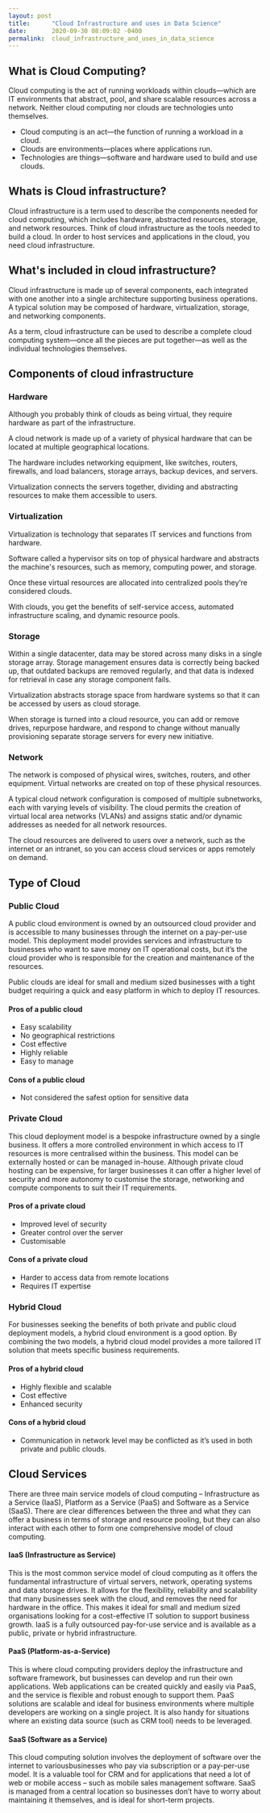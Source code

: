 ```yaml
---
layout: post
title:      "Cloud Infrastructure and uses in Data Science"
date:       2020-09-30 08:09:02 -0400
permalink:  cloud_infrastructure_and_uses_in_data_science
---
```



## What is Cloud Computing?

Cloud computing is the act of running workloads within clouds—which are IT environments that abstract, pool, and share scalable resources across a network. Neither cloud computing nor clouds are technologies unto themselves.

* Cloud computing is an act—the function of running a workload in a cloud.
* Clouds are environments—places where applications run.
* Technologies are things—software and hardware used to build and use clouds.

## Whats is Cloud infrastructure?

Cloud infrastructure is a term used to describe the components needed for cloud computing, which includes hardware, abstracted resources, storage, and network resources. Think of cloud infrastructure as the tools needed to build a cloud. In order to host services and applications in the cloud, you need cloud infrastructure.

## What's included in cloud infrastructure?

Cloud infrastructure is made up of several components, each integrated with one another into a single architecture supporting business operations. A typical solution may be composed of hardware, virtualization, storage, and networking components.

As a term, cloud infrastructure can be used to describe a complete cloud computing system—once all the pieces are put together—as well as the individual technologies themselves.

## Components of cloud infrastructure

### Hardware

Although you probably think of clouds as being virtual, they require hardware as part of the infrastructure.

A cloud network is made up of a variety of physical hardware that can be located at multiple geographical locations.

The hardware includes networking equipment, like switches, routers, firewalls, and load balancers, storage arrays, backup devices, and servers.

Virtualization connects the servers together, dividing and abstracting resources to make them accessible to users.


### Virtualization

Virtualization is technology that separates IT services and functions from hardware.

Software called a hypervisor sits on top of physical hardware and abstracts the machine's resources, such as memory, computing power, and storage.

Once these virtual resources are allocated into centralized pools they’re considered clouds.

With clouds, you get the benefits of self-service access, automated infrastructure scaling, and dynamic resource pools.

### Storage

Within a single datacenter, data may be stored across many disks in a single storage array. Storage management ensures data is correctly being backed up, that outdated backups are removed regularly, and that data is indexed for retrieval in case any storage component fails.

Virtualization abstracts storage space from hardware systems so that it can be accessed by users as cloud storage.

When storage is turned into a cloud resource, you can add or remove drives, repurpose hardware, and respond to change without manually provisioning separate storage servers for every new initiative.

### Network

The network is composed of physical wires, switches, routers, and other equipment. Virtual networks are created on top of these physical resources.

A typical cloud network configuration is composed of multiple subnetworks, each with varying levels of visibility. The cloud permits the creation of virtual local area networks (VLANs) and assigns static and/or dynamic addresses as needed for all network resources.

The cloud resources are delivered to users over a network, such as the internet or an intranet, so you can access cloud services or apps remotely on demand.

## Type of Cloud

### Public Cloud

A public cloud environment is owned by an outsourced cloud provider and is accessible to many businesses through the internet on a pay-per-use model. This deployment model provides services and infrastructure to businesses who want to save money on IT operational costs, but it’s the cloud provider who is responsible for the creation and maintenance of the resources.

Public clouds are ideal for small and medium sized businesses with a tight budget requiring a quick and easy platform in which to deploy IT resources.

#### Pros of a public cloud

* Easy scalability
* No geographical restrictions
* Cost effective
* Highly reliable
* Easy to manage

#### Cons of a public cloud

* Not considered the safest option for sensitive data

### Private Cloud

This cloud deployment model is a bespoke infrastructure owned by a single business. It offers a more controlled environment in which access to IT resources is more centralised within the business. This model can be externally hosted or can be managed in-house. Although private cloud hosting can be expensive, for larger businesses it can offer a higher level of security and more autonomy to customise the storage, networking and compute components to suit their IT requirements.

#### Pros of a private cloud

* Improved level of security
* Greater control over the server
* Customisable

#### Cons of a private cloud

* Harder to access data from remote locations
* Requires IT expertise

### Hybrid Cloud

For businesses seeking the benefits of both private and public cloud deployment models, a hybrid cloud environment is a good option. By combining the two models, a hybrid cloud model provides a more tailored IT solution that meets specific business requirements.

#### Pros of a hybrid cloud

* Highly flexible and scalable
* Cost effective
* Enhanced security

#### Cons of a hybrid cloud

* Communication in network level may be conflicted as it’s used in both private and public clouds.

## Cloud Services

There are three main service models of cloud computing – Infrastructure as a Service (IaaS), Platform as a Service (PaaS) and Software as a Service (SaaS). There are clear differences between the three and what they can offer a business in terms of storage and resource pooling, but they can also interact with each other to form one comprehensive model of cloud computing.

#### IaaS (Infrastructure as Service)

This is the most common service model of cloud computing as it offers the fundamental infrastructure of virtual servers, network, operating systems and data storage drives. It allows for the flexibility, reliability and scalability that many businesses seek with the cloud, and removes the need for hardware in the office. This makes it ideal for small and medium sized organisations looking for a cost-effective IT solution to support business growth. IaaS is a fully outsourced pay-for-use service and is available as a public, private or hybrid infrastructure.

#### PaaS (Platform-as-a-Service)

This is where cloud computing providers deploy the infrastructure and software framework, but businesses can develop and run their own applications. Web applications can be created quickly and easily via PaaS, and the service is flexible and robust enough to support them. PaaS solutions are scalable and ideal for business environments where multiple developers are working on a single project. It is also handy for situations where an existing data source (such as CRM tool) needs to be leveraged.

#### SaaS (Software as a Service)

This cloud computing solution involves the deployment of software over the internet to variousbusinesses who pay via subscription or a pay-per-use model. It is a valuable tool for CRM and for applications that need a lot of web or mobile access – such as mobile sales management software. SaaS is managed from a central location so businesses don’t have to worry about maintaining it themselves, and is ideal for short-term projects.


